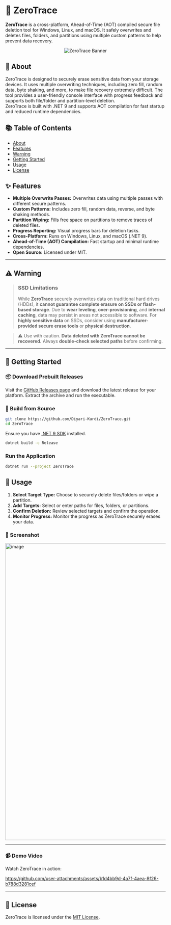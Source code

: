 # 📛 ZeroTrace

**ZeroTrace** is a cross-platform, Ahead-of-Time (AOT) compiled secure file deletion tool for Windows, Linux, and macOS. It safely overwrites and deletes files, folders, and partitions using multiple custom patterns to help prevent data recovery.
<p align="center">
  <img src="https://github.com/user-attachments/assets/1b22bb7c-5120-4997-a306-2f07da9ca02e" alt="ZeroTrace Banner" />
</p>

## 📄 About

ZeroTrace is designed to securely erase sensitive data from your storage devices. It uses multiple overwriting techniques, including zero fill, random data, byte shaking, and more, to make file recovery extremely difficult. The tool provides a user-friendly console interface with progress feedback and supports both file/folder and partition-level deletion.  
ZeroTrace is built with .NET 9 and supports AOT compilation for fast startup and reduced runtime dependencies.

## 📚 Table of Contents

- [About](#-about)
- [Features](#-features)
- [Warning](#️-warning)
- [Getting Started](#-getting-started)
- [Usage](#-usage)
- [License](#-license)

## ✨ Features

- **Multiple Overwrite Passes:** Overwrites data using multiple passes with different secure patterns.
- **Custom Patterns:** Includes zero fill, random data, reverse, and byte shaking methods.
- **Partition Wiping:** Fills free space on partitions to remove traces of deleted files.
- **Progress Reporting:** Visual progress bars for deletion tasks.
- **Cross-Platform:** Runs on Windows, Linux, and macOS (.NET 9).
- **Ahead-of-Time (AOT) Compilation:** Fast startup and minimal runtime dependencies.
- **Open Source:** Licensed under MIT.

---

## ⚠️ Warning

> ### **SSD Limitations**
>
> While **ZeroTrace** securely overwrites data on traditional hard drives (HDDs), it **cannot guarantee complete erasure on SSDs or flash-based storage**. Due to **wear leveling**, **over-provisioning**, and **internal caching**, data may persist in areas not accessible to software.
> For **highly sensitive data** on SSDs, consider using **manufacturer-provided secure erase tools** or **physical destruction**.

> ⚠️ Use with caution. **Data deleted with ZeroTrace cannot be recovered.**
> Always **double-check selected paths** before confirming.

---

## 🚀 Getting Started

### 📦 Download Prebuilt Releases

Visit the [GitHub Releases page](https://github.com/Diyari-Kurdi/ZeroTrace/releases) and download the latest release for your platform. Extract the archive and run the executable.

### 🔧 Build from Source

```sh
git clone https://github.com/Diyari-Kurdi/ZeroTrace.git
cd ZeroTrace
```

Ensure you have [.NET 9 SDK](https://dotnet.microsoft.com/download/dotnet/9.0) installed.

```sh
dotnet build -c Release
```

### Run the Application

```sh
dotnet run --project ZeroTrace
```

## 📖 Usage

1. **Select Target Type:** Choose to securely delete files/folders or wipe a partition.
2. **Add Targets:** Select or enter paths for files, folders, or partitions.
3. **Confirm Deletion:** Review selected targets and confirm the operation.
4. **Monitor Progress:** Monitor the progress as ZeroTrace securely erases your data.

### 📸 Screenshot

<img width="1303" height="932" alt="image" src="https://github.com/user-attachments/assets/40da2057-c1fa-4493-a4c7-8556f310952e" />

---

### 📹 Demo Video

Watch ZeroTrace in action:

https://github.com/user-attachments/assets/b1d4bb9d-4a7f-4aea-8f26-b788d3281cef

---



## 📃 License

ZeroTrace is licensed under the [MIT License](https://github.com/Diyari-Kurdi/ZeroTrace?tab=MIT-1-ov-file).
